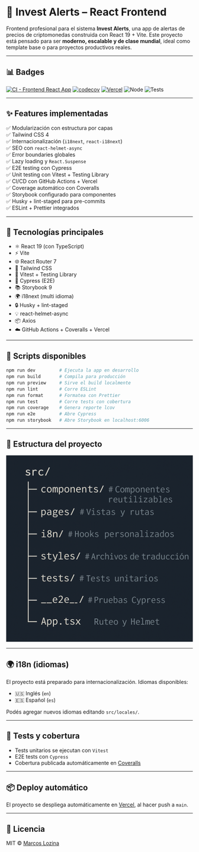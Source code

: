 # 🚀 Invest Alerts – React Frontend

Frontend profesional para el sistema **Invest Alerts**, una app de alertas de precios de criptomonedas construida con React 19 + Vite. Este proyecto está pensado para ser **moderno, escalable y de clase mundial**, ideal como template base o para proyectos productivos reales.

---

## 📊 Badges

[![CI - Frontend React App](https://github.com/marcoslozina/invest-alerts-reactive-frontend/actions/workflows/ci.yml/badge.svg)](https://github.com/marcoslozina/invest-alerts-reactive-frontend/actions)
[![codecov](https://codecov.io/gh/marcoslozina/invest-alerts-reactive-frontend/branch/main/graph/badge.svg)](https://codecov.io/gh/marcoslozina/invest-alerts-reactive-frontend)
[![Vercel](https://vercelbadge.vercel.app/api/marcoslozina/invest-alerts-reactive-frontend)](https://invest-alerts-reactive-frontend.vercel.app/)
![Node](https://img.shields.io/badge/node-20.x-brightgreen)
![Tests](https://img.shields.io/badge/tests-passing-brightgreen)



---

## ✨ Features implementadas

✅ Modularización con estructura por capas  
✅ Tailwind CSS 4  
✅ Internacionalización (`i18next`, `react-i18next`)  
✅ SEO con `react-helmet-async`  
✅ Error boundaries globales  
✅ Lazy loading y `React.Suspense`  
✅ E2E testing con Cypress  
✅ Unit testing con Vitest + Testing Library  
✅ CI/CD con GitHub Actions + Vercel  
✅ Coverage automático con Coveralls  
✅ Storybook configurado para componentes  
✅ Husky + lint-staged para pre-commits  
✅ ESLint + Prettier integrados

---

## 🧰 Tecnologías principales

- ⚛️ React 19 (con TypeScript)
- ⚡ Vite
- 🌐 React Router 7
- 🎨 Tailwind CSS
- 🧪 Vitest + Testing Library
- 🧪 Cypress (E2E)
- 📚 Storybook 9
- 🌍 i18next (multi idioma)
- 🔒 Husky + lint-staged
- 💡 react-helmet-async
- 📦 Axios
- ☁️ GitHub Actions + Coveralls + Vercel

---

## 🚀 Scripts disponibles

```bash
npm run dev         # Ejecuta la app en desarrollo
npm run build       # Compila para producción
npm run preview     # Sirve el build localmente
npm run lint        # Corre ESLint
npm run format      # Formatea con Prettier
npm run test        # Corre tests con cobertura
npm run coverage    # Genera reporte lcov
npm run e2e         # Abre Cypress
npm run storybook   # Abre Storybook en localhost:6006
```

---

## 📁 Estructura del proyecto

![Estructura del proyecto](./docs/directory-structure.png)

---

## 🌍 i18n (idiomas)

El proyecto está preparado para internacionalización. Idiomas disponibles:

- 🇺🇸 Inglés (`en`)
- 🇪🇸 Español (`es`)

Podés agregar nuevos idiomas editando `src/locales/`.

---

## 🧪 Tests y cobertura

- Tests unitarios se ejecutan con `Vitest`
- E2E tests con `Cypress`
- Cobertura publicada automáticamente en [Coveralls](https://coveralls.io/github/marcoslozina/invest-alerts-reactive-frontend)

---

## 📦 Deploy automático

El proyecto se despliega automáticamente en [Vercel](https://vercel.com/dashboard), al hacer push a `main`.

---

## 📄 Licencia

MIT © [Marcos Lozina](https://github.com/marcoslozina)
